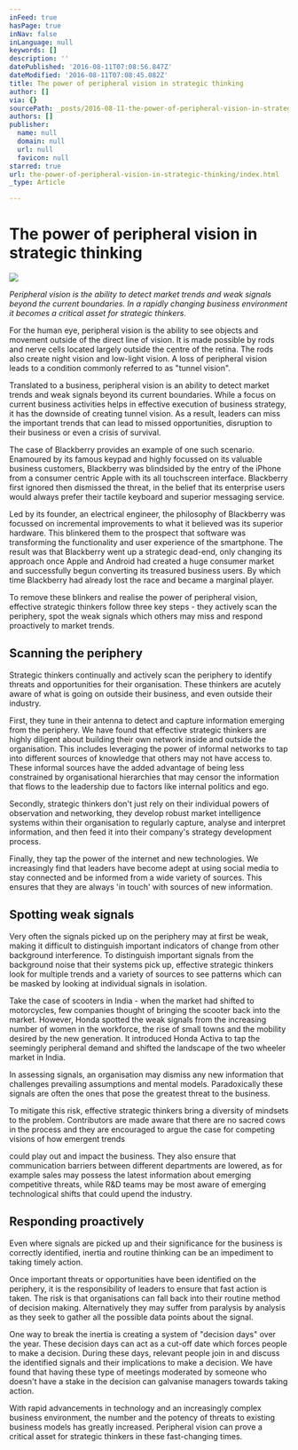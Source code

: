 ```yaml
---
inFeed: true
hasPage: true
inNav: false
inLanguage: null
keywords: []
description: ''
datePublished: '2016-08-11T07:08:56.847Z'
dateModified: '2016-08-11T07:08:45.082Z'
title: The power of peripheral vision in strategic thinking
author: []
via: {}
sourcePath: _posts/2016-08-11-the-power-of-peripheral-vision-in-strategic-thinking.md
authors: []
publisher:
  name: null
  domain: null
  url: null
  favicon: null
starred: true
url: the-power-of-peripheral-vision-in-strategic-thinking/index.html
_type: Article

---
```

# The power of peripheral vision in strategic thinking
![](https://the-grid-user-content.s3-us-west-2.amazonaws.com/0b8e282c-85a2-434c-9ab2-679b4f2aa876.jpg)

_Peripheral vision is the ability to detect market trends and weak signals beyond the current boundaries. In a rapidly changing business environment it becomes a critical asset for strategic thinkers._

For the human eye, peripheral vision is the ability to see objects and movement outside of the direct line of vision. It is made possible by rods and nerve cells located largely outside the centre of the retina. The rods also create night vision and low-light vision. A loss of peripheral vision leads to a condition commonly referred to as "tunnel vision".

Translated to a business, peripheral vision is an ability to detect market trends and weak signals beyond its current boundaries. While a focus on current business activities helps in effective execution of business strategy, it has the downside of creating tunnel vision. As a result, leaders can miss the important trends that can lead to missed opportunities, disruption to their business or even a crisis of survival.

The case of Blackberry provides an example of one such scenario. Enamoured by its famous keypad and highly focussed on its valuable business customers, Blackberry was blindsided by the entry of the iPhone from a consumer centric Apple with its all touchscreen interface. Blackberry first ignored then dismissed the threat, in the belief that its enterprise users would always prefer their tactile keyboard and superior messaging service.

Led by its founder, an electrical engineer, the philosophy of Blackberry was focussed on incremental improvements to what it believed was its superior hardware. This blinkered them to the prospect that software was transforming the functionality and user experience of the smartphone. The result was that Blackberry went up a strategic dead-end, only changing its approach once Apple and Android had created a huge consumer market and successfully begun converting its treasured business users. By which time Blackberry had already lost the race and became a marginal player.

To remove these blinkers and realise the power of peripheral vision, effective strategic thinkers follow three key steps - they actively scan the periphery, spot the weak signals which others may miss and respond proactively to market trends.

## **Scanning the periphery**

Strategic thinkers continually and actively scan the periphery to identify threats and opportunities for their organisation. These thinkers are acutely aware of what is going on outside their business, and even outside their industry.

First, they tune in their antenna to detect and capture information emerging from the periphery. We have found that effective strategic thinkers are highly diligent about building their own network inside and outside the organisation. This includes leveraging the power of informal networks to tap into different sources of knowledge that others may not have access to. These informal sources have the added advantage of being less constrained by organisational hierarchies that may censor the information that flows to the leadership due to factors like internal politics and ego.

Secondly, strategic thinkers don't just rely on their individual powers of observation and networking, they develop robust market intelligence systems within their organisation to regularly capture, analyse and interpret information, and then feed it into their company's strategy development process.

Finally, they tap the power of the internet and new technologies. We increasingly find that leaders have become adept at using social media to stay connected and be informed from a wide variety of sources. This ensures that they are always 'in touch' with sources of new information.

## **Spotting weak signals**

Very often the signals picked up on the periphery may at first be weak, making it difficult to distinguish important indicators of change from other background interference. To distinguish important signals from the background noise that their systems pick up, effective strategic thinkers look for multiple trends and a variety of sources to see patterns which can be masked by looking at individual signals in isolation.

Take the case of scooters in India - when the market had shifted to motorcycles, few companies thought of bringing the scooter back into the market. However, Honda spotted the weak signals from the increasing number of women in the workforce, the rise of small towns and the mobility desired by the new generation. It introduced Honda Activa to tap the seemingly peripheral demand and shifted the landscape of the two wheeler market in India.

In assessing signals, an organisation may dismiss any new information that challenges prevailing assumptions and mental models. Paradoxically these signals are often the ones that pose the greatest threat to the business.

To mitigate this risk, effective strategic thinkers bring a diversity of mindsets to the problem. Contributors are made aware that there are no sacred cows in the process and they are encouraged to argue the case for competing visions of how emergent trends

could play out and impact the business. They also ensure that communication barriers between different departments are lowered, as for example sales may possess the latest information about emerging competitive threats, while R&D teams may be most aware of emerging technological shifts that could upend the industry.

## **Responding proactively**

Even where signals are picked up and their significance for the business is correctly identified, inertia and routine thinking can be an impediment to taking timely action.

Once important threats or opportunities have been identified on the periphery, it is the responsibility of leaders to ensure that fast action is taken. The risk is that organisations can fall back into their routine method of decision making. Alternatively they may suffer from paralysis by analysis as they seek to gather all the possible data points about the signal.

One way to break the inertia is creating a system of "decision days" over the year. These decision days can act as a cut-off date which forces people to make a decision. During these days, relevant people join in and discuss the identified signals and their implications to make a decision. We have found that having these type of meetings moderated by someone who doesn't have a stake in the decision can galvanise managers towards taking action.

With rapid advancements in technology and an increasingly complex business environment, the number and the potency of threats to existing business models has greatly increased. Peripheral vision can prove a critical asset for strategic thinkers in these fast-changing times.